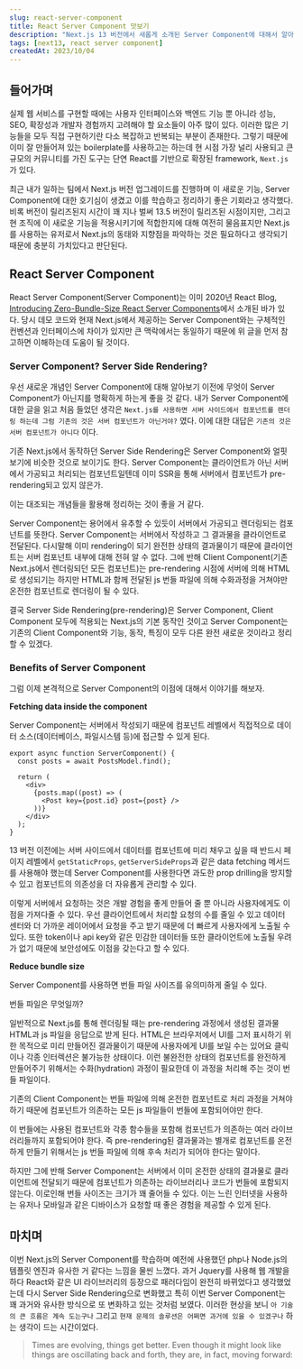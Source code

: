 ```yaml
---
slug: react-server-component
title: React Server Component 맛보기
description: "Next.js 13 버전에서 새롭게 소개된 Server Component에 대해서 알아보자"
tags: [next13, react server component]
createdAt: 2023/10/04
---
```


## 들어가며

실제 웹 서비스를 구현할 때에는 사용자 인터페이스와 백엔드 기능 뿐 아니라 성능, SEO, 확장성과 개발자 경험까지 고려해야 할 요소들이 아주 많이 있다. 이러한 많은 기능들을 모두 직접 구현하기란 다소 복잡하고 반복되는 부분이 존재한다. 그렇기 때문에 이미 잘 만들어져 있는 boilerplate를 사용하고는 하는데 현 시점 가장 널리 사용되고 큰 규모의 커뮤니티를 가진 도구는 단연 React를 기반으로 확장된 framework, `Next.js`가 있다.

최근 내가 일하는 팀에서 Next.js 버전 업그레이드를 진행하며 이 새로운 기능, Server Component에 대한 호기심이 생겼고 이를 학습하고 정리하기 좋은 기회라고 생각했다. 비록 버전이 릴리즈된지 시간이 꽤 지나 벌써 13.5 버전이 릴리즈된 시점이지만, 그리고 현 조직에 이 새로운 기능을 적용시키기에 적합한지에 대해 여전히 물음표지만 Next.js를 사용하는 유저로서 Next.js의 동태와 지향점을 파악하는 것은 필요하다고 생각되기 때문에 충분히 가치있다고 판단된다.

## React Server Component

React Server Component(Server Component)는 이미 2020년 React Blog, [Introducing Zero-Bundle-Size React Server Components](https://legacy.reactjs.org/blog/2020/12/21/data-fetching-with-react-server-components.html?)에서 소개된 바가 있다. 당시 데모 코드와 현재 Next.js에서 제공하는 Server Component와는 구체적인 컨벤션과 인터페이스에 차이가 있지만 큰 맥락에서는 동일하기 때문에 위 글을 먼저 참고하면 이해하는데 도움이 될 것이다.

### Server Component? Server Side Rendering?

우선 새로운 개념인 Server Component에 대해 알아보기 이전에 무엇이 Server Component가 아닌지를 명확하게 하는게 좋을 것 같다.
내가 Server Component에 대한 글을 읽고 처음 들었던 생각은 `Next.js를 사용하면 서버 사이드에서 컴포넌트를 렌더링 하는데 그럼 기존의 것은 서버 컴포넌트가 아닌거야?` 였다. 이에 대한 대답은 `기존의 것은 서버 컴포넌트가 아니다` 이다.

기존 Next.js에서 동작하던 Server Side Rendering은 Server Component와 얼핏 보기에 비슷한 것으로 보이기도 한다. Server Component는 클라이언트가 아닌 서버에서 가공되고 처리되는 컴포넌트일텐데 이미 SSR을 통해 서버에서 컴포넌트가 pre-rendering되고 있지 않은가.

이는 대조되는 개념들을 활용해 정리하는 것이 좋을 거 같다.

Server Component는 용어에서 유추할 수 있듯이 서버에서 가공되고 렌더링되는 컴포넌트를 뜻한다. Server Component는 서버에서 작성하고 그 결과물을 클라이언트로 전달된다. 다시말해 이미 rendering이 되기 완전한 상태의 결과물이기 때문에 클라이언트는 서버 컴포넌트 내부에 대해 전혀 알 수 없다. 그에 반해 Client Component(기존 Next.js에서 렌더링되던 모든 컴포넌트)는 pre-rendering 시점에 서버에 의해 HTML로 생성되기는 하지만 HTML과 함께 전달된 js 번들 파일에 의해 수화과정을 거쳐야만 온전한 컴포넌트로 렌더링이 될 수 있다.

결국 Server Side Rendering(pre-rendering)은 Server Component, Client Component 모두에 적용되는 Next.js의 기본 동작인 것이고 Server Component는 기존의 Client Component와 기능, 동작, 특징이 모두 다른 완전 새로운 것이라고 정리할 수 있겠다.

### Benefits of Server Component

그럼 이제 본격적으로 Server Component의 이점에 대해서 이야기를 해보자.

**Fetching data inside the component**

Server Component는 서버에서 작성되기 때문에 컴포넌트 레벨에서 직접적으로 데이터 소스(데이터베이스, 파일시스템 등)에 접근할 수 있게 된다.

```tsx
export async function ServerComponent() {
  const posts = await PostsModel.find();

  return (
    <div>
      {posts.map((post) => (
        <Post key={post.id} post={post} />
      ))}
    </div>
  );
}
```

13 버전 이전에는 서버 사이드에서 데이터를 컴포넌트에 미리 채우고 싶을 때 반드시 페이지 레벨에서 `getStaticProps`, `getServerSideProps`과 같은 data fetching 메서드를 사용해야 했는데 Server Component를 사용한다면 과도한 prop drilling을 방지할 수 있고 컴포넌트의 의존성을 더 자유롭게 관리할 수 있다.

이렇게 서버에서 요청하는 것은 개발 경험을 좋게 만들어 줄 뿐 아니라 사용자에게도 이점을 가져다줄 수 있다. 우선 클라이언트에서 처리할 요청의 수를 줄일 수 있고 데이터 센터와 더 가까운 레이어에서 요청을 주고 받기 때문에 더 빠르게 사용자에게 노출될 수 있다. 또한 token이나 api key와 같은 민감한 데이터들 또한 클라이언트에 노출될 우려가 없기 때문에 보안성에도 이점을 갖는다고 할 수 있다.

**Reduce bundle size**

Server Component를 사용하면 번들 파일 사이즈를 유의미하게 줄일 수 있다.

번들 파일은 무엇일까?

일반적으로 Next.js를 통해 렌더링될 때는 pre-rendering 과정에서 생성된 결과물 HTML과 js 파일을 응답으로 받게 된다. HTML은 브라우저에서 UI를 그저 표시하기 위한 목적으로 미리 만들어진 결과물이기 때문에 사용자에게 UI를 보일 수는 있어요 클릭이나 각종 인터렉션은 불가능한 상태이다. 이런 불완전한 상태의 컴포넌트를 완전하게 만들어주기 위해서는 수화(hydration) 과정이 필요한데 이 과정을 처리해 주는 것이 번들 파일이다.

기존의 Client Component는 번들 파일에 의해 온전한 컴포넌트로 처리 과정을 거쳐야 하기 때문에 컴포넌트가 의존하는 모든 js 파일들이 번들에 포함되어야만 한다.

<!-- Image: Screenshot of source tab including dependency packages, component, util functions etc. -->

이 번들에는 사용된 컴포넌트와 각종 함수들을 포함해 컴포넌트가 의존하는 여러 라이브러리들까지 포함되어야 한다. 즉 pre-rendering된 결과물과는 별개로 컴포넌트를 온전하게 만들기 위해서는 js 번들 파일에 의해 후속 처리가 되어야 한다는 말이다.

하지만 그에 반해 Server Component는 서버에서 이미 온전한 상태의 결과물로 클라이언트에 전달되기 때문에 컴포넌트가 의존하는 라이브러리나 코드가 번들에 포함되지 않는다. 이로인해 번들 사이즈는 크기가 꽤 줄어들 수 있다. 이는 느린 인터넷을 사용하는 유저나 모바일과 같은 디바이스가 요청할 때 좋은 경험을 제공할 수 있게 된다.

## 마치며

이번 Next.js의 Server Component를 학습하며 예전에 사용했던 php나 Node.js의 템플릿 엔진과 유사한 거 같다는 느낌을 물씬 느꼈다. 과거 Jquery를 사용해 웹 개발을 하다 React와 같은 UI 라이브러리의 등장으로 패러다임이 완전히 바뀌었다고 생각했었는데 다시 Server Side Rendering으로 변화했고 특히 이번 Server Component는 꽤 과거와 유사한 방식으로 또 변화하고 있는 것처럼 보였다. 이러한 현상을 보니 `아 기술의 큰 흐름은 계속 도는구나` 그리고 `현재 문제의 솔루션은 어쩌면 과거에 있을 수 있겠구나` 하는 생각이 드는 시간이었다.

> Times are evolving, things get better. Even though it might look like things are oscillating back and forth, they are, in fact, moving forward:
